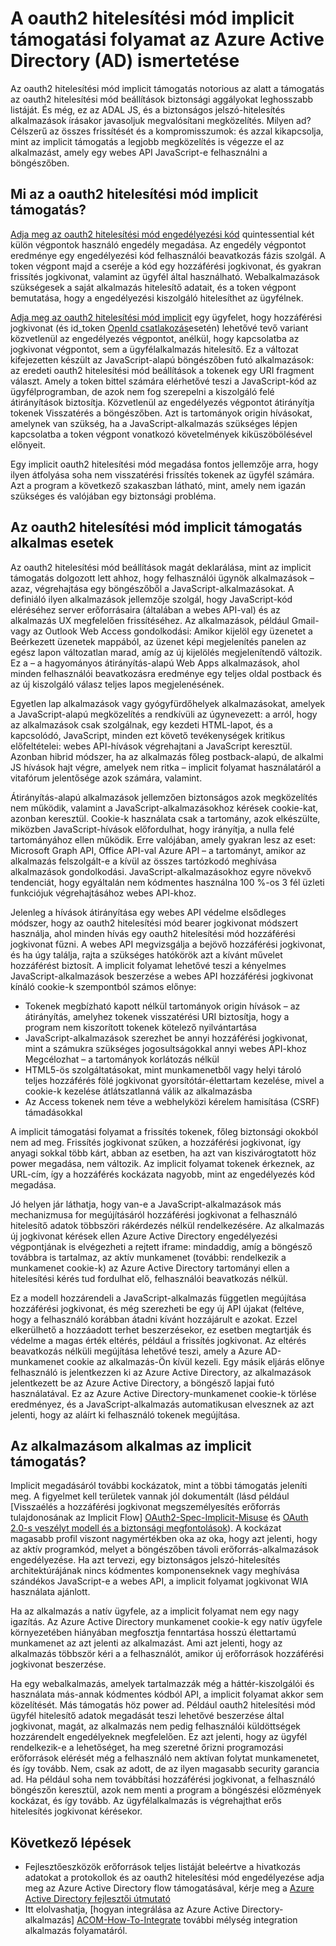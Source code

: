 <properties
   pageTitle="Forgalom az Azure Active Directory ismertetése implicit oauth2 hitelesítési mód megadása |} Microsoft Azure"
   description="További tudnivalók a további információ az implicit oauth2 hitelesítési mód Azure Active Directory végrehajtása adja meg az adatfolyam, és hogy az alkalmazás megfelelő."
   services="active-directory"
   documentationCenter="dev-center-name"
   authors="vibronet"
   manager="mbaldwin"
   editor=""/>

<tags
   ms.service="active-directory"
   ms.devlang="na"
   ms.topic="article"
   ms.tgt_pltfrm="na"
   ms.workload="identity"
   ms.date="08/17/2016"
   ms.author="vittorib;bryanla"/>

# <a name="understanding-the-oauth2-implicit-grant-flow-in-azure-active-directory-ad"></a>A oauth2 hitelesítési mód implicit támogatási folyamat az Azure Active Directory (AD) ismertetése

Az oauth2 hitelesítési mód implicit támogatás notorious az alatt a támogatás az oauth2 hitelesítési mód beállítások biztonsági aggályokat leghosszabb listáját. És még, ez az ADAL JS, és a biztonságos jelszó-hitelesítés alkalmazások írásakor javasoljuk megvalósítani megközelítés. Milyen ad? Célszerű az összes frissítését és a kompromisszumok: és azzal kikapcsolja, mint az implicit támogatás a legjobb megközelítés is végezze el az alkalmazást, amely egy webes API JavaScript-e felhasználni a böngészőben.

## <a name="what-is-the-oauth2-implicit-grant"></a>Mi az a oauth2 hitelesítési mód implicit támogatás?

[Adja meg az oauth2 hitelesítési mód engedélyezési kód](https://tools.ietf.org/html/rfc6749#section-1.3.1) quintessential két külön végpontok használó engedély megadása. Az engedély végpontot eredménye egy engedélyezési kód felhasználói beavatkozás fázis szolgál. A token végpont majd a cseréje a kód egy hozzáférési jogkivonat, és gyakran frissítés jogkivonat, valamint az ügyfél által használható. Webalkalmazások szükségesek a saját alkalmazás hitelesítő adatait, és a token végpont bemutatása, hogy a engedélyezési kiszolgáló hitelesíthet az ügyfélnek.

[Adja meg az oauth2 hitelesítési mód implicit](https://tools.ietf.org/html/rfc6749#section-1.3.2) egy ügyfelet, hogy hozzáférési jogkivonat (és id_token [OpenId csatlakozás](http://openid.net/specs/openid-connect-core-1_0.html)esetén) lehetővé tevő variant közvetlenül az engedélyezés végpontot, anélkül, hogy kapcsolatba az jogkivonat végpontot, sem a ügyfélalkalmazás hitelesítő. Ez a változat kifejezetten készült az JavaScript-alapú böngészőben futó alkalmazások: az eredeti oauth2 hitelesítési mód beállítások a tokenek egy URI fragment választ. Amely a token bittel számára elérhetővé teszi a JavaScript-kód az ügyfélprogramban, de azok nem fog szerepelni a kiszolgáló felé átirányítások biztosítja. Közvetlenül az engedélyezés végpontot átirányítja tokenek Visszatérés a böngészőben. Azt is tartományok origin hívásokat, amelynek van szükség, ha a JavaScript-alkalmazás szükséges lépjen kapcsolatba a token végpont vonatkozó követelmények kiküszöbölésével előnyeit.

Egy implicit oauth2 hitelesítési mód megadása fontos jellemzője arra, hogy ilyen átfolyása soha nem visszatérési frissítés tokenek az ügyfél számára. Azt a program a következő szakaszban látható, mint, amely nem igazán szükséges és valójában egy biztonsági probléma.

## <a name="suitable-scenarios-for-the-oauth2-implicit-grant"></a>Az oauth2 hitelesítési mód implicit támogatás alkalmas esetek

Az oauth2 hitelesítési mód beállítások magát deklarálása, mint az implicit támogatás dolgozott lett ahhoz, hogy felhasználói ügynök alkalmazások – azaz, végrehajtása egy böngészőből a JavaScript-alkalmazásokat. A definiáló ilyen alkalmazások jellemzője szolgál, hogy JavaScript-kód eléréséhez server erőforrásaira (általában a webes API-val) és az alkalmazás UX megfelelően frissítéséhez. Az alkalmazások, például Gmail- vagy az Outlook Web Access gondolkodási: Amikor kijelöl egy üzenetet a Beérkezett üzenetek mappából, az üzenet képi megjelenítés panelen az egész lapon változatlan marad, amíg az új kijelölés megjelenítendő változik. Ez a – a hagyományos átirányítás-alapú Web Apps alkalmazások, ahol minden felhasználói beavatkozásra eredménye egy teljes oldal postback és az új kiszolgáló válasz teljes lapos megjelenésének.

Egyetlen lap alkalmazások vagy gyógyfürdőhelyek alkalmazásokat, amelyek a JavaScript-alapú megközelítés a rendkívüli az úgynevezett: a arról, hogy az alkalmazások csak szolgálnak, egy kezdeti HTML-lapot, és a kapcsolódó, JavaScript, minden ezt követő tevékenységek kritikus előfeltételei: webes API-hívások végrehajtani a JavaScript keresztül. Azonban hibrid módszer, ha az alkalmazás főleg postback-alapú, de alkalmi JS hívások hajt végre, amelyek nem ritka – implicit folyamat használatáról a vitafórum jelentősége azok számára, valamint.

Átirányítás-alapú alkalmazások jellemzően biztonságos azok megközelítés nem működik, valamint a JavaScript-alkalmazásokhoz kérések cookie-kat, azonban keresztül. Cookie-k használata csak a tartomány, azok elkészülte, miközben JavaScript-hívások előfordulhat, hogy irányítja, a nulla felé tartományához ellen működik. Erre valójában, amely gyakran lesz az eset: Microsoft Graph API, Office API-val Azure API – a tartományt, amikor az alkalmazás felszolgált-e a kívül az összes tartózkodó meghívása alkalmazások gondolkodási. JavaScript-alkalmazásokhoz egyre növekvő tendenciát, hogy egyáltalán nem kódmentes használna 100 %-os 3 fél üzleti funkciójuk végrehajtásához webes API-khoz.

Jelenleg a hívások átirányítása egy webes API védelme elsődleges módszer, hogy az oauth2 hitelesítési mód bearer jogkivonat módszert használja, ahol minden hívás egy oauth2 hitelesítési mód hozzáférési jogkivonat fűzni. A webes API megvizsgálja a bejövő hozzáférési jogkivonat, és ha úgy találja, rajta a szükséges hatókörök azt a kívánt művelet hozzáférést biztosít. A implicit folyamat lehetővé teszi a kényelmes JavaScript-alkalmazások beszerzése a webes API hozzáférési jogkivonat kínáló cookie-k szempontból számos előnye:

- Tokenek megbízható kapott nélkül tartományok origin hívások – az átirányítás, amelyhez tokenek visszatérési URI biztosítja, hogy a program nem kiszorított tokenek kötelező nyilvántartása
- JavaScript-alkalmazások szerezhet be annyi hozzáférési jogkivonat, mint a számukra szükséges jogosultságokkal annyi webes API-khoz Megcélozhat – a tartományok korlátozás nélkül
- HTML5-ös szolgáltatásokat, mint munkamenetből vagy helyi tároló teljes hozzáférés fölé jogkivonat gyorsítótár-élettartam kezelése, mivel a cookie-k kezelése átlátszatlanná válik az alkalmazásba
- Az Access tokenek nem téve a webhelyközi kérelem hamisítása (CSRF) támadásokkal

A implicit támogatási folyamat a frissítés tokenek, főleg biztonsági okokból nem ad meg. Frissítés jogkivonat szűken, a hozzáférési jogkivonat, így anyagi sokkal több kárt, abban az esetben, ha azt van kiszivárogtatott höz power megadása, nem változik. Az implicit folyamat tokenek érkeznek, az URL-cím, így a hozzáférés kockázata nagyobb, mint az engedélyezés kód megadása.

Jó helyen jár láthatja, hogy van-e a JavaScript-alkalmazások más mechanizmusa for megújításáról hozzáférési jogkivonat a felhasználó hitelesítő adatok többszöri rákérdezés nélkül rendelkezésére. Az alkalmazás új jogkivonat kérések ellen Azure Active Directory engedélyezési végpontjának is elvégezheti a rejtett iframe: mindaddig, amíg a böngésző továbbra is tartalmaz, az aktív munkamenet (további: rendelkezik a munkamenet cookie-k) az Azure Active Directory tartományi ellen a hitelesítési kérés tud fordulhat elő, felhasználói beavatkozás nélkül. 

Ez a modell hozzárendeli a JavaScript-alkalmazás független megújítása hozzáférési jogkivonat, és még szerezheti be egy új API újakat (feltéve, hogy a felhasználó korábban átadni kívánt hozzájárult e azokat. Ezzel elkerülhető a hozzáadott terhet beszerzésekor, ez esetben megtartják és védelme a magas érték eltérés, például a frissítés jogkivonat. Az eltérés beavatkozás nélküli megújítása lehetővé teszi, amely a Azure AD-munkamenet cookie az alkalmazás-Ön kívül kezeli. Egy másik eljárás előnye felhasználó is jelentkezzen ki az Azure Active Directory, az alkalmazások jelentkezett be az Azure Active Directory, a böngésző lapjai futó használatával. Ez az Azure Active Directory-munkamenet cookie-k törlése eredményez, és a JavaScript-alkalmazás automatikusan elvesznek az azt jelenti, hogy az aláírt ki felhasználó tokenek megújítása.

## <a name="is-the-implicit-grant-suitable-for-my-app"></a>Az alkalmazásom alkalmas az implicit támogatás?

Implicit megadásáról további kockázatok, mint a többi támogatás jeleníti meg. A figyelmet kell területek vannak jól dokumentált (lásd például [Visszaélés a hozzáférési jogkivonat megszemélyesítés erőforrás tulajdonosának az Implicit Flow] [ OAuth2-Spec-Implicit-Misuse] és [OAuth 2.0-s veszélyt modell és a biztonsági megfontolások][OAuth2-Threat-Model-And-Security-Implications]). A kockázat magasabb profil viszont nagymértékben oka az oka, hogy azt jelenti, hogy az aktív programkód, melyet a böngészőben távoli erőforrás-alkalmazások engedélyezése. Ha azt tervezi, egy biztonságos jelszó-hitelesítés architektúrájának nincs kódmentes komponenseknek vagy meghívása szándékos JavaScript-e a webes API, a implicit folyamat jogkivonat WIA használata ajánlott.

Ha az alkalmazás a natív ügyfele, az a implicit folyamat nem egy nagy igazítás. Az Azure Active Directory munkamenet cookie-k egy natív ügyfele környezetében hiányában megfosztja fenntartása hosszú élettartamú munkamenet az azt jelenti az alkalmazást. Ami azt jelenti, hogy az alkalmazás többször kéri a a felhasználót, amikor új erőforrások hozzáférési jogkivonat beszerzése.

Ha egy webalkalmazás, amelyek tartalmazzák még a háttér-kiszolgálói és használata más-annak kódmentes kódból API, a implicit folyamat akkor sem közelítését. Más támogatás höz power ad. Például oauth2 hitelesítési mód ügyfél hitelesítő adatok megadását teszi lehetővé beszerzése által jogkivonat, magát, az alkalmazás nem pedig felhasználói küldöttségek hozzárendelt engedélyeknek megfelelően. Ez azt jelenti, hogy az ügyfél rendelkezik-e a lehetőséget, ha meg szeretné őrizni programozási erőforrások elérését még a felhasználó nem aktívan folytat munkamenetet, és így tovább. Nem, csak az adott, de az ilyen magasabb security garancia ad. Ha például soha nem továbbítási hozzáférési jogkivonat, a felhasználó böngészőn keresztül, azok nem menti a program a böngészési előzmények kockázat, és így tovább. Az ügyfélalkalmazás is végrehajthat erős hitelesítés jogkivonat kérésekor.

## <a name="next-steps"></a>Következő lépések

- Fejlesztőeszközök erőforrások teljes listáját beleértve a hivatkozás adatokat a protokollok és az oauth2 hitelesítési mód engedélyezése adja meg az Azure Active Directory flow támogatásával, kérje meg a [Azure Active Directory fejlesztői útmutató][AAD-Developers-Guide]
- Itt elolvashatja, [hogyan integrálása az Azure Active Directory-alkalmazás]  [ ACOM-How-To-Integrate] további mélység integration alkalmazás folyamatáról.

<!--Image references-->

<!--Reference style links in use-->
[AAD-Developers-Guide]: active-directory-developers-guide.md
[ACOM-How-And-Why-Apps-Added-To-AAD]: active-directory-how-applications-are-added.md
[ACOM-How-To-Integrate]: active-directory-how-to-integrate.md
[OAuth2-Spec-Implicit-Misuse]: https://tools.ietf.org/html/rfc6749#section-10.16 
[OAuth2-Threat-Model-And-Security-Implications]: https://tools.ietf.org/html/rfc6819

